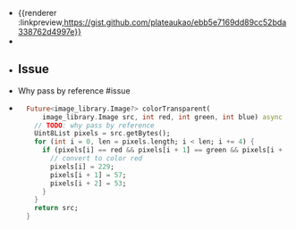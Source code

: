 - {{renderer :linkpreview,https://gist.github.com/plateaukao/ebb5e7169dd89cc52bda338762d4997e}}
-
- ## Issue
- Why pass by reference #issue
- ```dart
    Future<image_library.Image?> colorTransparent(
        image_library.Image src, int red, int green, int blue) async {
      // TODO: why pass by reference
      Uint8List pixels = src.getBytes();
      for (int i = 0, len = pixels.length; i < len; i += 4) {
        if (pixels[i] == red && pixels[i + 1] == green && pixels[i + 2] == blue) {
          // convert to color red
          pixels[i] = 229;
          pixels[i + 1] = 57;
          pixels[i + 2] = 53;
        }
      }
      return src;
    }
  ```